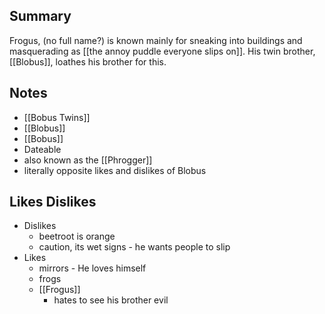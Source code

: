 ## Summary
Frogus, (no full name?) is known mainly for sneaking into buildings and masquerading as [[the annoy puddle everyone slips on]]. His twin brother, [[Blobus]], loathes his brother for this.


## Notes
- [[Bobus Twins]]
- [[Blobus]]
- [[Bobus]]
- Dateable
- also known as the [[Phrogger]]
- literally opposite likes and dislikes of Blobus


## Likes Dislikes
- Dislikes
	- beetroot is orange
	- caution, its wet signs - he wants people to slip
- Likes
	- mirrors - He loves himself
	- frogs
	- [[Frogus]]
		- hates to see his brother evil